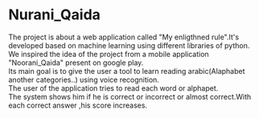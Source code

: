 # Nurani_Qaida

The project is about a web application called "My enligthned rule".It's developed based on machine learning using different libraries of python.<br/>
We inspired the idea of the project from a mobile application "Noorani_Qaida" present on google play.<br/>
Its main goal is to  give the user a tool to learn reading arabic(Alaphabet another categories..) using voice recognition.<br/>
The user of the application  tries to read each word or alphapet.<br/>
The system shows him if he is correct or incorrect or almost correct.With each correct answer ,his score increases.

